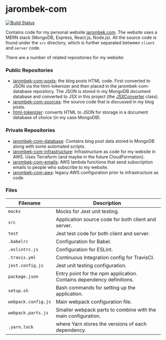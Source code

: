 # jarombek-com

[![Build Status](https://travis-ci.org/AJarombek/jarombek-com.svg?branch=master)](https://travis-ci.org/AJarombek/jarombek-com)

Contains code for my personal website [jarombek.com](https://jarombek.com).  The website uses a MERN 
stack (MongoDB, Express, React.js, Node.js).  All the source code is found under the `src` 
directory, which is further separated between `client` and `server` code.

There are a number of related repositories for my website:

### Public Repositories

- [jarombek-com-posts](https://github.com/AJarombek/jarombek-com-posts): the blog posts HTML code.  First 
converted to JSON via the html-tokenizer and then placed in the jarombek-com-database repository.  The 
JSON is stored in my MongoDB document database and converted to JSX in this project (the
[JSXConverter](https://github.com/AJarombek/jarombek-com/blob/master/src/client/JSXConverter.js) class).
- [jarombek-com-sources](https://github.com/AJarombek/jarombek-com-sources): the source code that is 
discussed in my blog posts.
- [html-tokenizer](https://github.com/AJarombek/html-tokenizer): converts HTML to JSON for storage in 
a document database of choice (in my case MongoDB).

### Private Repositories

- [jarombek-com-database](https://github.com/AJarombek/jarombek-com-database): Contains blog post data 
stored in MongoDB along with some automated scripts.
- [jarombek-com-infrastructure](https://github.com/AJarombek/jarombek-com-infrastructure): Infrastructure
as code for my website in AWS.  Uses Terraform (and maybe in the future CloudFormation).
- [jarombek-com-emails](https://github.com/AJarombek/jarombek-com-emails): AWS lambda functions that
send subscription emails to people who subscribe to my website.
- [jarombek-com-aws](https://github.com/AJarombek/jarombek-com-aws): legacy AWS configuration prior to
infrastructure as code.

### Files

| Filename             | Description                                                                |
|----------------------|----------------------------------------------------------------------------|
| `mocks`              | Mocks for Jest unit testing.                                               |
| `src`                | Application source code for both client and server.                        |
| `test`               | Jest test code for both client and server.                                 |
| `.babelrc`           | Configuration for Babel.                                                   |
| `.eslintrc.js`       | Configuration for ESLint.                                                  |
| `.travis.yml`        | Continuous Integration config for TravisCI.                                |
| `jest.config.js`     | Jest unit testing configuration.                                           |
| `package.json`       | Entry point for the npm application.  Contains dependency definitions.     |
| `setup.sh`           | Bash commands for setting up the application.                              |
| `webpack.config.js`  | Main webpack configuration file.                                           |
| `webpack.parts.js`   | Smaller webpack parts to combine with the main configuration.              |
| `.yarn.lock`         | where Yarn stores the versions of each dependency.                         |